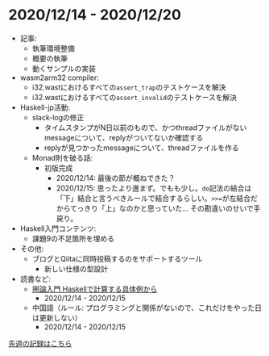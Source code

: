 # 2020/12/14 - 2020/12/20

- 記事:
    - 執筆環境整備
    - 概要の執筆
    - 動くサンプルの実装
- wasm2arm32 compiler:
    - i32.wastにおけるすべての`assert_trap`のテストケースを解決
    - i32.wastにおけるすべての`assert_invalid`のテストケースを解決
- Haskell-jp活動:
    - slack-logの修正
        - タイムスタンプがN日以前のもので、かつthreadファイルがないmessageについて、replyがついてないか確認する
        - replyが見つかったmessageについて、threadファイルを作る
    - Monad則を破る話:
        - 初版完成
            - 2020/12/14: 最後の節が概ねできた？
            - 2020/12/15: 思ったより進まず。でもも少し。`do`記法の結合は「下」結合と言うべきルールで結合するらしい。`>>=`が左結合だからてっきり「上」なのかと思っていた... その勘違いのせいで手戻り。
- Haskell入門コンテンツ:
    - 課題9の不足箇所を埋める
- その他:
    - ブログとQiitaに同時投稿するのをサポートするツール
        - 新しい仕様の型設計
- 読書など:
    - [圏論入門 Haskellで計算する具体例から](https://www.nippyo.co.jp/shop/book/8340.html)
        - 2020/12/14 - 2020/12/15
    - 中国語（ルール: プログラミングと関係がないので、これだけをやった日は更新しない）
        - 2020/12/14 - 2020/12/15

[先週の記録はこちら](https://github.com/igrep/daily-commits/blob/0c3647396c7adfe1e8f8b3f370a7e859a3a15e78/yesterday.md)
